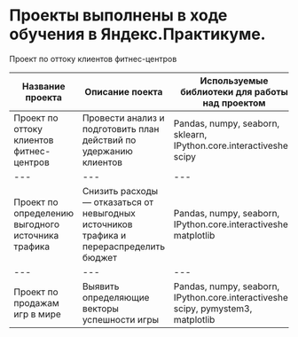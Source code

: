 # Проекты выполнены в ходе обучения в Яндекс.Практикуме.  

Проект по оттоку клиентов фитнес-центров

Название проекта |  Описание поекта |  Используемые библиотеки для работы над проектом
  --- | --- | ---
  Проект по оттоку клиентов фитнес-центров | Провести анализ и подготовить план действий по удержанию клиентов | Pandas, numpy, seaborn, sklearn, IPython.core.interactiveshell, scipy
  --- | --- | ---
Проект по определению выгодного источника трафика |  Снизить расходы — отказаться от невыгодных источников трафика и перераспределить бюджет | Pandas, numpy, seaborn, IPython.core.interactiveshell, matplotlib
  --- | --- | ---
Проект по продажам игр в мире | Выявить определяющие векторы успешности игры | Pandas, numpy, seaborn, IPython.core.interactiveshell, scipy, pymystem3, matplotlib

